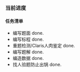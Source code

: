 ### 当前进度
#### 任务清单
- 编写题面 done.
- 编写标程 done.
- 重题检测/Claris人肉鉴定 done.
- 编写题解 done.
- 编造数据 done.
- 找人验题防止出锅 done.
